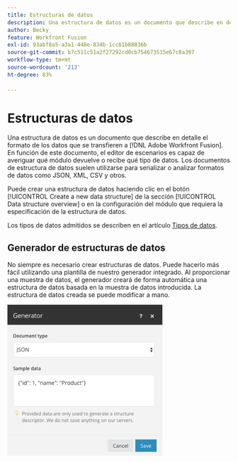```yaml
---
title: Estructuras de datos
description: Una estructura de datos es un documento que describe en detalle el formato de los datos que se transfieren a Adobe Workfront Fusion. En función de este documento, el editor de escenarios es capaz de averiguar qué módulo devuelve o recibe qué tipo de datos. Los documentos de estructura de datos suelen utilizarse para serializar o analizar formatos de datos como JSON, XML, CSV y otros.
author: Becky
feature: Workfront Fusion
exl-id: 93abf8a5-a3a1-448e-834b-1cc81b88036b
source-git-commit: b7c511c51a2f27292cd0cb754673515e67c8a397
workflow-type: tm+mt
source-wordcount: '213'
ht-degree: 83%

---
```


# Estructuras de datos

Una estructura de datos es un documento que describe en detalle el formato de los datos que se transfieren a [!DNL Adobe Workfront Fusion]. En función de este documento, el editor de escenarios es capaz de averiguar qué módulo devuelve o recibe qué tipo de datos. Los documentos de estructura de datos suelen utilizarse para serializar o analizar formatos de datos como JSON, XML, CSV y otros.

Puede crear una estructura de datos haciendo clic en el botón [!UICONTROL Create a new data structure] de la sección [!UICONTROL Data structure overview] o en la configuración del módulo que requiera la especificación de la estructura de datos.

Los tipos de datos admitidos se describen en el artículo [Tipos de datos](/help/workfront-fusion/references/mapping-panel/data-types/item-data-types.md).


## Generador de estructuras de datos

No siempre es necesario crear estructuras de datos. Puede hacerlo más fácil utilizando una plantilla de nuestro generador integrado. Al proporcionar una muestra de datos, el generador creará de forma automática una estructura de datos basada en la muestra de datos introducida. La estructura de datos creada se puede modificar a mano.

![](assets/data-structure-generator-350x341.jpg)

